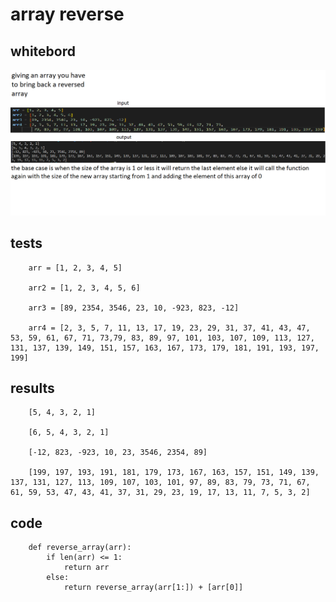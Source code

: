 # array reverse

## whitebord

![whitebord](./white%20bord.png)

## tests

        arr = [1, 2, 3, 4, 5]

        arr2 = [1, 2, 3, 4, 5, 6]

        arr3 = [89, 2354, 3546, 23, 10, -923, 823, -12]

        arr4 = [2, 3, 5, 7, 11, 13, 17, 19, 23, 29, 31, 37, 41, 43, 47, 53, 59, 61, 67, 71, 73,79, 83, 89, 97, 101, 103, 107, 109, 113, 127, 131, 137, 139, 149, 151, 157, 163, 167, 173, 179, 181, 191, 193, 197, 199]

## results

        [5, 4, 3, 2, 1]

        [6, 5, 4, 3, 2, 1]

        [-12, 823, -923, 10, 23, 3546, 2354, 89]

        [199, 197, 193, 191, 181, 179, 173, 167, 163, 157, 151, 149, 139, 137, 131, 127, 113, 109, 107, 103, 101, 97, 89, 83, 79, 73, 71, 67, 61, 59, 53, 47, 43, 41, 37, 31, 29, 23, 19, 17, 13, 11, 7, 5, 3, 2]

## code

        def reverse_array(arr):
            if len(arr) <= 1:
                return arr
            else:
                return reverse_array(arr[1:]) + [arr[0]]